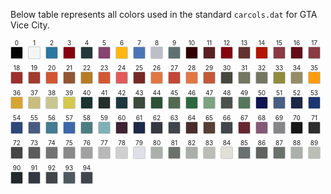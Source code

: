 Below table represents all colors used in the standard `carcols.dat` for GTA Vice City.

<div style="font-size:0">
<div style="display:inline-block;vertical-align:top;margin:0 8px 8px 0;text-align:center;font-size:12px;"><sub>0</sub><br/><span data-copy-text="0" style="cursor:pointer;display:inline-block;width:18px;height:18px;border:1px solid #ccc;border-radius:2px;background:rgb(5,5,5)" title="#0 black"></span></div>
<div style="display:inline-block;vertical-align:top;margin:0 8px 8px 0;text-align:center;font-size:12px;"><sub>1</sub><br/><span data-copy-text="1" style="cursor:pointer;display:inline-block;width:18px;height:18px;border:1px solid #ccc;border-radius:2px;background:rgb(245,245,245)" title="#1 white"></span></div>
<div style="display:inline-block;vertical-align:top;margin:0 8px 8px 0;text-align:center;font-size:12px;"><sub>2</sub><br/><span data-copy-text="2" style="cursor:pointer;display:inline-block;width:18px;height:18px;border:1px solid #ccc;border-radius:2px;background:rgb(42,119,161)" title="#2 police car blue"></span></div>
<div style="display:inline-block;vertical-align:top;margin:0 8px 8px 0;text-align:center;font-size:12px;"><sub>3</sub><br/><span data-copy-text="3" style="cursor:pointer;display:inline-block;width:18px;height:18px;border:1px solid #ccc;border-radius:2px;background:rgb(132,4,16)" title="#3 cherry red"></span></div>
<div style="display:inline-block;vertical-align:top;margin:0 8px 8px 0;text-align:center;font-size:12px;"><sub>4</sub><br/><span data-copy-text="4" style="cursor:pointer;display:inline-block;width:18px;height:18px;border:1px solid #ccc;border-radius:2px;background:rgb(38,55,57)" title="#4 midnight blue"></span></div>
<div style="display:inline-block;vertical-align:top;margin:0 8px 8px 0;text-align:center;font-size:12px;"><sub>5</sub><br/><span data-copy-text="5" style="cursor:pointer;display:inline-block;width:18px;height:18px;border:1px solid #ccc;border-radius:2px;background:rgb(134,68,110)" title="#5 temple curtain purple"></span></div>
<div style="display:inline-block;vertical-align:top;margin:0 8px 8px 0;text-align:center;font-size:12px;"><sub>6</sub><br/><span data-copy-text="6" style="cursor:pointer;display:inline-block;width:18px;height:18px;border:1px solid #ccc;border-radius:2px;background:rgb(255,182,16)" title="#6 taxi yellow"></span></div>
<div style="display:inline-block;vertical-align:top;margin:0 8px 8px 0;text-align:center;font-size:12px;"><sub>7</sub><br/><span data-copy-text="7" style="cursor:pointer;display:inline-block;width:18px;height:18px;border:1px solid #ccc;border-radius:2px;background:rgb(76,117,183)" title="#7 striking blue"></span></div>
<div style="display:inline-block;vertical-align:top;margin:0 8px 8px 0;text-align:center;font-size:12px;"><sub>8</sub><br/><span data-copy-text="8" style="cursor:pointer;display:inline-block;width:18px;height:18px;border:1px solid #ccc;border-radius:2px;background:rgb(189,190,198)" title="#8 light blue grey"></span></div>
<div style="display:inline-block;vertical-align:top;margin:0 8px 8px 0;text-align:center;font-size:12px;"><sub>9</sub><br/><span data-copy-text="9" style="cursor:pointer;display:inline-block;width:18px;height:18px;border:1px solid #ccc;border-radius:2px;background:rgb(94,112,114)" title="#9 hoods"></span></div>
<div style="display:inline-block;vertical-align:top;margin:0 8px 8px 0;text-align:center;font-size:12px;"><sub>10</sub><br/><span data-copy-text="10" style="cursor:pointer;display:inline-block;width:18px;height:18px;border:1px solid #ccc;border-radius:2px;background:rgb(49,0,0)" title="#10 red1"></span></div>
<div style="display:inline-block;vertical-align:top;margin:0 8px 8px 0;text-align:center;font-size:12px;"><sub>11</sub><br/><span data-copy-text="11" style="cursor:pointer;display:inline-block;width:18px;height:18px;border:1px solid #ccc;border-radius:2px;background:rgb(90,33,36)" title="#11 red2"></span></div>
<div style="display:inline-block;vertical-align:top;margin:0 8px 8px 0;text-align:center;font-size:12px;"><sub>12</sub><br/><span data-copy-text="12" style="cursor:pointer;display:inline-block;width:18px;height:18px;border:1px solid #ccc;border-radius:2px;background:rgb(132,4,16)" title="#12 red3"></span></div>
<div style="display:inline-block;vertical-align:top;margin:0 8px 8px 0;text-align:center;font-size:12px;"><sub>13</sub><br/><span data-copy-text="13" style="cursor:pointer;display:inline-block;width:18px;height:18px;border:1px solid #ccc;border-radius:2px;background:rgb(99,50,46)" title="#13 red4"></span></div>
<div style="display:inline-block;vertical-align:top;margin:0 8px 8px 0;text-align:center;font-size:12px;"><sub>14</sub><br/><span data-copy-text="14" style="cursor:pointer;display:inline-block;width:18px;height:18px;border:1px solid #ccc;border-radius:2px;background:rgb(181,20,0)" title="#14 red5"></span></div>
<div style="display:inline-block;vertical-align:top;margin:0 8px 8px 0;text-align:center;font-size:12px;"><sub>15</sub><br/><span data-copy-text="15" style="cursor:pointer;display:inline-block;width:18px;height:18px;border:1px solid #ccc;border-radius:2px;background:rgb(138,58,66)" title="#15 red6"></span></div>
<div style="display:inline-block;vertical-align:top;margin:0 8px 8px 0;text-align:center;font-size:12px;"><sub>16</sub><br/><span data-copy-text="16" style="cursor:pointer;display:inline-block;width:18px;height:18px;border:1px solid #ccc;border-radius:2px;background:rgb(100,13,26)" title="#16 red7"></span></div>
<div style="display:inline-block;vertical-align:top;margin:0 8px 8px 0;text-align:center;font-size:12px;"><sub>17</sub><br/><span data-copy-text="17" style="cursor:pointer;display:inline-block;width:18px;height:18px;border:1px solid #ccc;border-radius:2px;background:rgb(139,60,68)" title="#17 red8"></span></div>
<div style="display:inline-block;vertical-align:top;margin:0 8px 8px 0;text-align:center;font-size:12px;"><sub>18</sub><br/><span data-copy-text="18" style="cursor:pointer;display:inline-block;width:18px;height:18px;border:1px solid #ccc;border-radius:2px;background:rgb(158,47,43)" title="#18 red9"></span></div>
<div style="display:inline-block;vertical-align:top;margin:0 8px 8px 0;text-align:center;font-size:12px;"><sub>19</sub><br/><span data-copy-text="19" style="cursor:pointer;display:inline-block;width:18px;height:18px;border:1px solid #ccc;border-radius:2px;background:rgb(163,58,47)" title="#19 red10"></span></div>
<div style="display:inline-block;vertical-align:top;margin:0 8px 8px 0;text-align:center;font-size:12px;"><sub>20</sub><br/><span data-copy-text="20" style="cursor:pointer;display:inline-block;width:18px;height:18px;border:1px solid #ccc;border-radius:2px;background:rgb(210,86,51)" title="#20 orange1"></span></div>
<div style="display:inline-block;vertical-align:top;margin:0 8px 8px 0;text-align:center;font-size:12px;"><sub>21</sub><br/><span data-copy-text="21" style="cursor:pointer;display:inline-block;width:18px;height:18px;border:1px solid #ccc;border-radius:2px;background:rgb(146,86,53)" title="#21 orange2"></span></div>
<div style="display:inline-block;vertical-align:top;margin:0 8px 8px 0;text-align:center;font-size:12px;"><sub>22</sub><br/><span data-copy-text="22" style="cursor:pointer;display:inline-block;width:18px;height:18px;border:1px solid #ccc;border-radius:2px;background:rgb(184,124,38)" title="#22 orange3"></span></div>
<div style="display:inline-block;vertical-align:top;margin:0 8px 8px 0;text-align:center;font-size:12px;"><sub>23</sub><br/><span data-copy-text="23" style="cursor:pointer;display:inline-block;width:18px;height:18px;border:1px solid #ccc;border-radius:2px;background:rgb(211,87,51)" title="#23 orange4"></span></div>
<div style="display:inline-block;vertical-align:top;margin:0 8px 8px 0;text-align:center;font-size:12px;"><sub>24</sub><br/><span data-copy-text="24" style="cursor:pointer;display:inline-block;width:18px;height:18px;border:1px solid #ccc;border-radius:2px;background:rgb(226,90,89)" title="#24 orange5"></span></div>
<div style="display:inline-block;vertical-align:top;margin:0 8px 8px 0;text-align:center;font-size:12px;"><sub>25</sub><br/><span data-copy-text="25" style="cursor:pointer;display:inline-block;width:18px;height:18px;border:1px solid #ccc;border-radius:2px;background:rgb(119,42,37)" title="#25 orange6"></span></div>
<div style="display:inline-block;vertical-align:top;margin:0 8px 8px 0;text-align:center;font-size:12px;"><sub>26</sub><br/><span data-copy-text="26" style="cursor:pointer;display:inline-block;width:18px;height:18px;border:1px solid #ccc;border-radius:2px;background:rgb(225,119,67)" title="#26 orange7"></span></div>
<div style="display:inline-block;vertical-align:top;margin:0 8px 8px 0;text-align:center;font-size:12px;"><sub>27</sub><br/><span data-copy-text="27" style="cursor:pointer;display:inline-block;width:18px;height:18px;border:1px solid #ccc;border-radius:2px;background:rgb(196,70,54)" title="#27 orange8"></span></div>
<div style="display:inline-block;vertical-align:top;margin:0 8px 8px 0;text-align:center;font-size:12px;"><sub>28</sub><br/><span data-copy-text="28" style="cursor:pointer;display:inline-block;width:18px;height:18px;border:1px solid #ccc;border-radius:2px;background:rgb(225,120,68)" title="#28 orange9"></span></div>
<div style="display:inline-block;vertical-align:top;margin:0 8px 8px 0;text-align:center;font-size:12px;"><sub>29</sub><br/><span data-copy-text="29" style="cursor:pointer;display:inline-block;width:18px;height:18px;border:1px solid #ccc;border-radius:2px;background:rgb(195,89,56)" title="#29 orange10"></span></div>
<div style="display:inline-block;vertical-align:top;margin:0 8px 8px 0;text-align:center;font-size:12px;"><sub>30</sub><br/><span data-copy-text="30" style="cursor:pointer;display:inline-block;width:18px;height:18px;border:1px solid #ccc;border-radius:2px;background:rgb(70,72,64)" title="#30 yellow1"></span></div>
<div style="display:inline-block;vertical-align:top;margin:0 8px 8px 0;text-align:center;font-size:12px;"><sub>31</sub><br/><span data-copy-text="31" style="cursor:pointer;display:inline-block;width:18px;height:18px;border:1px solid #ccc;border-radius:2px;background:rgb(116,119,97)" title="#31 yellow2"></span></div>
<div style="display:inline-block;vertical-align:top;margin:0 8px 8px 0;text-align:center;font-size:12px;"><sub>32</sub><br/><span data-copy-text="32" style="cursor:pointer;display:inline-block;width:18px;height:18px;border:1px solid #ccc;border-radius:2px;background:rgb(117,119,99)" title="#32 yellow3"></span></div>
<div style="display:inline-block;vertical-align:top;margin:0 8px 8px 0;text-align:center;font-size:12px;"><sub>33</sub><br/><span data-copy-text="33" style="cursor:pointer;display:inline-block;width:18px;height:18px;border:1px solid #ccc;border-radius:2px;background:rgb(145,138,61)" title="#33 yellow4"></span></div>
<div style="display:inline-block;vertical-align:top;margin:0 8px 8px 0;text-align:center;font-size:12px;"><sub>34</sub><br/><span data-copy-text="34" style="cursor:pointer;display:inline-block;width:18px;height:18px;border:1px solid #ccc;border-radius:2px;background:rgb(148,140,102)" title="#34 yellow5"></span></div>
<div style="display:inline-block;vertical-align:top;margin:0 8px 8px 0;text-align:center;font-size:12px;"><sub>35</sub><br/><span data-copy-text="35" style="cursor:pointer;display:inline-block;width:18px;height:18px;border:1px solid #ccc;border-radius:2px;background:rgb(255,156,16)" title="#35 yellow6"></span></div>
<div style="display:inline-block;vertical-align:top;margin:0 8px 8px 0;text-align:center;font-size:12px;"><sub>36</sub><br/><span data-copy-text="36" style="cursor:pointer;display:inline-block;width:18px;height:18px;border:1px solid #ccc;border-radius:2px;background:rgb(216,165,52)" title="#36 yellow7"></span></div>
<div style="display:inline-block;vertical-align:top;margin:0 8px 8px 0;text-align:center;font-size:12px;"><sub>37</sub><br/><span data-copy-text="37" style="cursor:pointer;display:inline-block;width:18px;height:18px;border:1px solid #ccc;border-radius:2px;background:rgb(201,189,125)" title="#37 yellow8"></span></div>
<div style="display:inline-block;vertical-align:top;margin:0 8px 8px 0;text-align:center;font-size:12px;"><sub>38</sub><br/><span data-copy-text="38" style="cursor:pointer;display:inline-block;width:18px;height:18px;border:1px solid #ccc;border-radius:2px;background:rgb(201,197,145)" title="#38 yellow9"></span></div>
<div style="display:inline-block;vertical-align:top;margin:0 8px 8px 0;text-align:center;font-size:12px;"><sub>39</sub><br/><span data-copy-text="39" style="cursor:pointer;display:inline-block;width:18px;height:18px;border:1px solid #ccc;border-radius:2px;background:rgb(212,200,78)" title="#39 yellow10"></span></div>
<div style="display:inline-block;vertical-align:top;margin:0 8px 8px 0;text-align:center;font-size:12px;"><sub>40</sub><br/><span data-copy-text="40" style="cursor:pointer;display:inline-block;width:18px;height:18px;border:1px solid #ccc;border-radius:2px;background:rgb(26,51,46)" title="#40 green1"></span></div>
<div style="display:inline-block;vertical-align:top;margin:0 8px 8px 0;text-align:center;font-size:12px;"><sub>41</sub><br/><span data-copy-text="41" style="cursor:pointer;display:inline-block;width:18px;height:18px;border:1px solid #ccc;border-radius:2px;background:rgb(36,47,43)" title="#41 green2"></span></div>
<div style="display:inline-block;vertical-align:top;margin:0 8px 8px 0;text-align:center;font-size:12px;"><sub>42</sub><br/><span data-copy-text="42" style="cursor:pointer;display:inline-block;width:18px;height:18px;border:1px solid #ccc;border-radius:2px;background:rgb(29,55,63)" title="#42 green3"></span></div>
<div style="display:inline-block;vertical-align:top;margin:0 8px 8px 0;text-align:center;font-size:12px;"><sub>43</sub><br/><span data-copy-text="43" style="cursor:pointer;display:inline-block;width:18px;height:18px;border:1px solid #ccc;border-radius:2px;background:rgb(60,74,59)" title="#43 green4"></span></div>
<div style="display:inline-block;vertical-align:top;margin:0 8px 8px 0;text-align:center;font-size:12px;"><sub>44</sub><br/><span data-copy-text="44" style="cursor:pointer;display:inline-block;width:18px;height:18px;border:1px solid #ccc;border-radius:2px;background:rgb(45,80,55)" title="#44 green5"></span></div>
<div style="display:inline-block;vertical-align:top;margin:0 8px 8px 0;text-align:center;font-size:12px;"><sub>45</sub><br/><span data-copy-text="45" style="cursor:pointer;display:inline-block;width:18px;height:18px;border:1px solid #ccc;border-radius:2px;background:rgb(82,105,82)" title="#45 green6"></span></div>
<div style="display:inline-block;vertical-align:top;margin:0 8px 8px 0;text-align:center;font-size:12px;"><sub>46</sub><br/><span data-copy-text="46" style="cursor:pointer;display:inline-block;width:18px;height:18px;border:1px solid #ccc;border-radius:2px;background:rgb(45,104,62)" title="#46 green7"></span></div>
<div style="display:inline-block;vertical-align:top;margin:0 8px 8px 0;text-align:center;font-size:12px;"><sub>47</sub><br/><span data-copy-text="47" style="cursor:pointer;display:inline-block;width:18px;height:18px;border:1px solid #ccc;border-radius:2px;background:rgb(124,162,130)" title="#47 green8"></span></div>
<div style="display:inline-block;vertical-align:top;margin:0 8px 8px 0;text-align:center;font-size:12px;"><sub>48</sub><br/><span data-copy-text="48" style="cursor:pointer;display:inline-block;width:18px;height:18px;border:1px solid #ccc;border-radius:2px;background:rgb(76,82,78)" title="#48 green9"></span></div>
<div style="display:inline-block;vertical-align:top;margin:0 8px 8px 0;text-align:center;font-size:12px;"><sub>49</sub><br/><span data-copy-text="49" style="cursor:pointer;display:inline-block;width:18px;height:18px;border:1px solid #ccc;border-radius:2px;background:rgb(86,119,91)" title="#49 green10"></span></div>
<div style="display:inline-block;vertical-align:top;margin:0 8px 8px 0;text-align:center;font-size:12px;"><sub>50</sub><br/><span data-copy-text="50" style="cursor:pointer;display:inline-block;width:18px;height:18px;border:1px solid #ccc;border-radius:2px;background:rgb(16,20,80)" title="#50 blue1"></span></div>
<div style="display:inline-block;vertical-align:top;margin:0 8px 8px 0;text-align:center;font-size:12px;"><sub>51</sub><br/><span data-copy-text="51" style="cursor:pointer;display:inline-block;width:18px;height:18px;border:1px solid #ccc;border-radius:2px;background:rgb(72,94,132)" title="#51 blue2"></span></div>
<div style="display:inline-block;vertical-align:top;margin:0 8px 8px 0;text-align:center;font-size:12px;"><sub>52</sub><br/><span data-copy-text="52" style="cursor:pointer;display:inline-block;width:18px;height:18px;border:1px solid #ccc;border-radius:2px;background:rgb(28,39,69)" title="#52 blue3"></span></div>
<div style="display:inline-block;vertical-align:top;margin:0 8px 8px 0;text-align:center;font-size:12px;"><sub>53</sub><br/><span data-copy-text="53" style="cursor:pointer;display:inline-block;width:18px;height:18px;border:1px solid #ccc;border-radius:2px;background:rgb(28,55,111)" title="#53 blue4"></span></div>
<div style="display:inline-block;vertical-align:top;margin:0 8px 8px 0;text-align:center;font-size:12px;"><sub>54</sub><br/><span data-copy-text="54" style="cursor:pointer;display:inline-block;width:18px;height:18px;border:1px solid #ccc;border-radius:2px;background:rgb(43,72,120)" title="#54 blue5"></span></div>
<div style="display:inline-block;vertical-align:top;margin:0 8px 8px 0;text-align:center;font-size:12px;"><sub>55</sub><br/><span data-copy-text="55" style="cursor:pointer;display:inline-block;width:18px;height:18px;border:1px solid #ccc;border-radius:2px;background:rgb(71,92,131)" title="#55 blue6"></span></div>
<div style="display:inline-block;vertical-align:top;margin:0 8px 8px 0;text-align:center;font-size:12px;"><sub>56</sub><br/><span data-copy-text="56" style="cursor:pointer;display:inline-block;width:18px;height:18px;border:1px solid #ccc;border-radius:2px;background:rgb(68,124,146)" title="#56 blue7"></span></div>
<div style="display:inline-block;vertical-align:top;margin:0 8px 8px 0;text-align:center;font-size:12px;"><sub>57</sub><br/><span data-copy-text="57" style="cursor:pointer;display:inline-block;width:18px;height:18px;border:1px solid #ccc;border-radius:2px;background:rgb(61,103,171)" title="#57 blue8"></span></div>
<div style="display:inline-block;vertical-align:top;margin:0 8px 8px 0;text-align:center;font-size:12px;"><sub>58</sub><br/><span data-copy-text="58" style="cursor:pointer;display:inline-block;width:18px;height:18px;border:1px solid #ccc;border-radius:2px;background:rgb(75,125,130)" title="#58 blue9"></span></div>
<div style="display:inline-block;vertical-align:top;margin:0 8px 8px 0;text-align:center;font-size:12px;"><sub>59</sub><br/><span data-copy-text="59" style="cursor:pointer;display:inline-block;width:18px;height:18px;border:1px solid #ccc;border-radius:2px;background:rgb(128,176,183)" title="#59 blue10"></span></div>
<div style="display:inline-block;vertical-align:top;margin:0 8px 8px 0;text-align:center;font-size:12px;"><sub>60</sub><br/><span data-copy-text="60" style="cursor:pointer;display:inline-block;width:18px;height:18px;border:1px solid #ccc;border-radius:2px;background:rgb(61,35,51)" title="#60 purple1"></span></div>
<div style="display:inline-block;vertical-align:top;margin:0 8px 8px 0;text-align:center;font-size:12px;"><sub>61</sub><br/><span data-copy-text="61" style="cursor:pointer;display:inline-block;width:18px;height:18px;border:1px solid #ccc;border-radius:2px;background:rgb(28,41,72)" title="#61 purple2/blue"></span></div>
<div style="display:inline-block;vertical-align:top;margin:0 8px 8px 0;text-align:center;font-size:12px;"><sub>62</sub><br/><span data-copy-text="62" style="cursor:pointer;display:inline-block;width:18px;height:18px;border:1px solid #ccc;border-radius:2px;background:rgb(52,57,65)" title="#62 purple3"></span></div>
<div style="display:inline-block;vertical-align:top;margin:0 8px 8px 0;text-align:center;font-size:12px;"><sub>63</sub><br/><span data-copy-text="63" style="cursor:pointer;display:inline-block;width:18px;height:18px;border:1px solid #ccc;border-radius:2px;background:rgb(64,69,76)" title="#63 purple4"></span></div>
<div style="display:inline-block;vertical-align:top;margin:0 8px 8px 0;text-align:center;font-size:12px;"><sub>64</sub><br/><span data-copy-text="64" style="cursor:pointer;display:inline-block;width:18px;height:18px;border:1px solid #ccc;border-radius:2px;background:rgb(74,45,43)" title="#64 purple5"></span></div>
<div style="display:inline-block;vertical-align:top;margin:0 8px 8px 0;text-align:center;font-size:12px;"><sub>65</sub><br/><span data-copy-text="65" style="cursor:pointer;display:inline-block;width:18px;height:18px;border:1px solid #ccc;border-radius:2px;background:rgb(86,62,51)" title="#65 purple6"></span></div>
<div style="display:inline-block;vertical-align:top;margin:0 8px 8px 0;text-align:center;font-size:12px;"><sub>66</sub><br/><span data-copy-text="66" style="cursor:pointer;display:inline-block;width:18px;height:18px;border:1px solid #ccc;border-radius:2px;background:rgb(65,70,76)" title="#66 purple7/grey"></span></div>
<div style="display:inline-block;vertical-align:top;margin:0 8px 8px 0;text-align:center;font-size:12px;"><sub>67</sub><br/><span data-copy-text="67" style="cursor:pointer;display:inline-block;width:18px;height:18px;border:1px solid #ccc;border-radius:2px;background:rgb(103,39,49)" title="#67 purple8"></span></div>
<div style="display:inline-block;vertical-align:top;margin:0 8px 8px 0;text-align:center;font-size:12px;"><sub>68</sub><br/><span data-copy-text="68" style="cursor:pointer;display:inline-block;width:18px;height:18px;border:1px solid #ccc;border-radius:2px;background:rgb(131,90,117)" title="#68 purple9"></span></div>
<div style="display:inline-block;vertical-align:top;margin:0 8px 8px 0;text-align:center;font-size:12px;"><sub>69</sub><br/><span data-copy-text="69" style="cursor:pointer;display:inline-block;width:18px;height:18px;border:1px solid #ccc;border-radius:2px;background:rgb(134,133,135)" title="#69 purple10"></span></div>
<div style="display:inline-block;vertical-align:top;margin:0 8px 8px 0;text-align:center;font-size:12px;"><sub>70</sub><br/><span data-copy-text="70" style="cursor:pointer;display:inline-block;width:18px;height:18px;border:1px solid #ccc;border-radius:2px;background:rgb(23,23,23)" title="#70 grey1"></span></div>
<div style="display:inline-block;vertical-align:top;margin:0 8px 8px 0;text-align:center;font-size:12px;"><sub>71</sub><br/><span data-copy-text="71" style="cursor:pointer;display:inline-block;width:18px;height:18px;border:1px solid #ccc;border-radius:2px;background:rgb(46,46,46)" title="#71 grey2"></span></div>
<div style="display:inline-block;vertical-align:top;margin:0 8px 8px 0;text-align:center;font-size:12px;"><sub>72</sub><br/><span data-copy-text="72" style="cursor:pointer;display:inline-block;width:18px;height:18px;border:1px solid #ccc;border-radius:2px;background:rgb(69,69,69)" title="#72 grey3"></span></div>
<div style="display:inline-block;vertical-align:top;margin:0 8px 8px 0;text-align:center;font-size:12px;"><sub>73</sub><br/><span data-copy-text="73" style="cursor:pointer;display:inline-block;width:18px;height:18px;border:1px solid #ccc;border-radius:2px;background:rgb(92,92,92)" title="#73 grey4"></span></div>
<div style="display:inline-block;vertical-align:top;margin:0 8px 8px 0;text-align:center;font-size:12px;"><sub>74</sub><br/><span data-copy-text="74" style="cursor:pointer;display:inline-block;width:18px;height:18px;border:1px solid #ccc;border-radius:2px;background:rgb(115,115,115)" title="#74 grey5"></span></div>
<div style="display:inline-block;vertical-align:top;margin:0 8px 8px 0;text-align:center;font-size:12px;"><sub>75</sub><br/><span data-copy-text="75" style="cursor:pointer;display:inline-block;width:18px;height:18px;border:1px solid #ccc;border-radius:2px;background:rgb(138,138,138)" title="#75 grey6"></span></div>
<div style="display:inline-block;vertical-align:top;margin:0 8px 8px 0;text-align:center;font-size:12px;"><sub>76</sub><br/><span data-copy-text="76" style="cursor:pointer;display:inline-block;width:18px;height:18px;border:1px solid #ccc;border-radius:2px;background:rgb(161,161,161)" title="#76 grey7"></span></div>
<div style="display:inline-block;vertical-align:top;margin:0 8px 8px 0;text-align:center;font-size:12px;"><sub>77</sub><br/><span data-copy-text="77" style="cursor:pointer;display:inline-block;width:18px;height:18px;border:1px solid #ccc;border-radius:2px;background:rgb(184,184,184)" title="#77 grey8"></span></div>
<div style="display:inline-block;vertical-align:top;margin:0 8px 8px 0;text-align:center;font-size:12px;"><sub>78</sub><br/><span data-copy-text="78" style="cursor:pointer;display:inline-block;width:18px;height:18px;border:1px solid #ccc;border-radius:2px;background:rgb(207,207,207)" title="#78 grey9"></span></div>
<div style="display:inline-block;vertical-align:top;margin:0 8px 8px 0;text-align:center;font-size:12px;"><sub>79</sub><br/><span data-copy-text="79" style="cursor:pointer;display:inline-block;width:18px;height:18px;border:1px solid #ccc;border-radius:2px;background:rgb(222,223,231)" title="#79 grey10"></span></div>
<div style="display:inline-block;vertical-align:top;margin:0 8px 8px 0;text-align:center;font-size:12px;"><sub>80</sub><br/><span data-copy-text="80" style="cursor:pointer;display:inline-block;width:18px;height:18px;border:1px solid #ccc;border-radius:2px;background:rgb(170,175,170)" title="#80 light1"></span></div>
<div style="display:inline-block;vertical-align:top;margin:0 8px 8px 0;text-align:center;font-size:12px;"><sub>81</sub><br/><span data-copy-text="81" style="cursor:pointer;display:inline-block;width:18px;height:18px;border:1px solid #ccc;border-radius:2px;background:rgb(106,115,107)" title="#81 light2"></span></div>
<div style="display:inline-block;vertical-align:top;margin:0 8px 8px 0;text-align:center;font-size:12px;"><sub>82</sub><br/><span data-copy-text="82" style="cursor:pointer;display:inline-block;width:18px;height:18px;border:1px solid #ccc;border-radius:2px;background:rgb(170,175,170)" title="#82 light3"></span></div>
<div style="display:inline-block;vertical-align:top;margin:0 8px 8px 0;text-align:center;font-size:12px;"><sub>83</sub><br/><span data-copy-text="83" style="cursor:pointer;display:inline-block;width:18px;height:18px;border:1px solid #ccc;border-radius:2px;background:rgb(187,190,181)" title="#83 light4"></span></div>
<div style="display:inline-block;vertical-align:top;margin:0 8px 8px 0;text-align:center;font-size:12px;"><sub>84</sub><br/><span data-copy-text="84" style="cursor:pointer;display:inline-block;width:18px;height:18px;border:1px solid #ccc;border-radius:2px;background:rgb(224,223,214)" title="#84 light5"></span></div>
<div style="display:inline-block;vertical-align:top;margin:0 8px 8px 0;text-align:center;font-size:12px;"><sub>85</sub><br/><span data-copy-text="85" style="cursor:pointer;display:inline-block;width:18px;height:18px;border:1px solid #ccc;border-radius:2px;background:rgb(106,111,112)" title="#85 light6"></span></div>
<div style="display:inline-block;vertical-align:top;margin:0 8px 8px 0;text-align:center;font-size:12px;"><sub>86</sub><br/><span data-copy-text="86" style="cursor:pointer;display:inline-block;width:18px;height:18px;border:1px solid #ccc;border-radius:2px;background:rgb(96,99,95)" title="#86 light7"></span></div>
<div style="display:inline-block;vertical-align:top;margin:0 8px 8px 0;text-align:center;font-size:12px;"><sub>87</sub><br/><span data-copy-text="87" style="cursor:pointer;display:inline-block;width:18px;height:18px;border:1px solid #ccc;border-radius:2px;background:rgb(106,115,107)" title="#87 light8"></span></div>
<div style="display:inline-block;vertical-align:top;margin:0 8px 8px 0;text-align:center;font-size:12px;"><sub>88</sub><br/><span data-copy-text="88" style="cursor:pointer;display:inline-block;width:18px;height:18px;border:1px solid #ccc;border-radius:2px;background:rgb(170,175,170)" title="#88 light9"></span></div>
<div style="display:inline-block;vertical-align:top;margin:0 8px 8px 0;text-align:center;font-size:12px;"><sub>89</sub><br/><span data-copy-text="89" style="cursor:pointer;display:inline-block;width:18px;height:18px;border:1px solid #ccc;border-radius:2px;background:rgb(187,190,181)" title="#89 light10"></span></div>
<div style="display:inline-block;vertical-align:top;margin:0 8px 8px 0;text-align:center;font-size:12px;"><sub>90</sub><br/><span data-copy-text="90" style="cursor:pointer;display:inline-block;width:18px;height:18px;border:1px solid #ccc;border-radius:2px;background:rgb(33,41,43)" title="#90 dark1"></span></div>
<div style="display:inline-block;vertical-align:top;margin:0 8px 8px 0;text-align:center;font-size:12px;"><sub>91</sub><br/><span data-copy-text="91" style="cursor:pointer;display:inline-block;width:18px;height:18px;border:1px solid #ccc;border-radius:2px;background:rgb(52,56,66)" title="#91 dark2"></span></div>
<div style="display:inline-block;vertical-align:top;margin:0 8px 8px 0;text-align:center;font-size:12px;"><sub>92</sub><br/><span data-copy-text="92" style="cursor:pointer;display:inline-block;width:18px;height:18px;border:1px solid #ccc;border-radius:2px;background:rgb(65,70,72)" title="#92 dark3"></span></div>
<div style="display:inline-block;vertical-align:top;margin:0 8px 8px 0;text-align:center;font-size:12px;"><sub>93</sub><br/><span data-copy-text="93" style="cursor:pointer;display:inline-block;width:18px;height:18px;border:1px solid #ccc;border-radius:2px;background:rgb(78,89,96)" title="#93 dark4"></span></div>
<div style="display:inline-block;vertical-align:top;margin:0 8px 8px 0;text-align:center;font-size:12px;"><sub>94</sub><br/><span data-copy-text="94" style="cursor:pointer;display:inline-block;width:18px;height:18px;border:1px solid #ccc;border-radius:2px;background:rgb(65,69,76)" title="#94 dark5"></span></div>
</div>
